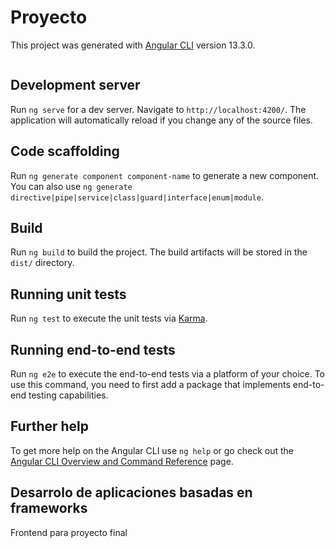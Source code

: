 # Proyecto


This project was generated with [Angular CLI](https://github.com/angular/angular-cli) version 13.3.0.

<div>
<p style = 'text-align:center;'>
<img src="https://user-images.githubusercontent.com/83378042/161823244-6e32b848-8610-4dcf-aae4-76d170474528.png" alt="JuveYell" width="00px">
</p>
</div>

## Development server

Run `ng serve` for a dev server. Navigate to `http://localhost:4200/`. The application will automatically reload if you change any of the source files.

## Code scaffolding

Run `ng generate component component-name` to generate a new component. You can also use `ng generate directive|pipe|service|class|guard|interface|enum|module`.

## Build

Run `ng build` to build the project. The build artifacts will be stored in the `dist/` directory.

## Running unit tests

Run `ng test` to execute the unit tests via [Karma](https://karma-runner.github.io).

## Running end-to-end tests

Run `ng e2e` to execute the end-to-end tests via a platform of your choice. To use this command, you need to first add a package that implements end-to-end testing capabilities.

## Further help

To get more help on the Angular CLI use `ng help` or go check out the [Angular CLI Overview and Command Reference](https://angular.io/cli) page.

## Desarrolo de aplicaciones basadas en frameworks

<p> Frontend para proyecto final </p>
